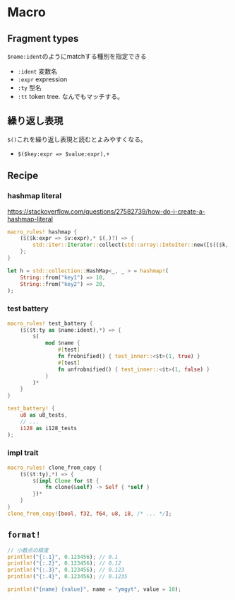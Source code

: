 # Macro

## Fragment types

`$name:ident`のようにmatchする種別を指定できる

* `:ident` 変数名
* `:expr` expression
* `:ty` 型名
* `:tt` token tree. なんでもマッチする。

## 繰り返し表現

`$()`これを繰り返し表現と読むとよみやすくなる。

* `$($key:expr => $value:expr),+`

## Recipe

### hashmap literal

https://stackoverflow.com/questions/27582739/how-do-i-create-a-hashmap-literal

```rust
macro_rules! hashmap {
    ($($k:expr => $v:expr),* $(,)?) => {
        std::iter::Iterator::collect(std::array::IntoIter::new([$(($k, $v),)*]))
    };
}

let h = std::collection::HashMap<_, _ > = hashmap!(
    String::from("key1") => 10,
    String::from("key2") => 20,
);
```

### test battery

```rust
macro_rules! test_battery { 
    ($($t:ty as $name:ident),*) => {
        $(
            mod $name {
                #[test]
                fn frobnified() { test_inner::<$t>(1, true) }
                #[test]
                fn unfrobnified() { test_inner::<$t>(1, false) }
            } 
        )*
    } 
}

test_battery! {
    u8 as u8_tests,
    // ...
    i128 as i128_tests
);
```

### impl trait

```rust
macro_rules! clone_from_copy { 
    ($($t:ty),*) => {
        $(impl Clone for $t {
            fn clone(&self) -> Self { *self }
        })*
    }
}
clone_from_copy![bool, f32, f64, u8, i8, /* ... */];
```

## `format!`

```rust
// 小数点の精度
println!("{:.1}", 0.123456); // 0.1
println!("{:.2}", 0.123456); // 0.12
println!("{:.3}", 0.123456); // 0.123
println!("{:.4}", 0.123456); // 0.1235

println!("{name} {value}", name = "ymgyt", value = 10);
```
